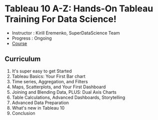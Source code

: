﻿# Tableau 10 A-Z: Hands-On Tableau Training For Data Science!

- Instructor : Kirill Eremenko, SuperDataScience Team
- Progress : Ongoing
- [Course](https://www.udemy.com/tableau10/)
 

## Curriculum
1. It's super easy to get Started
2. Tableau Basics: Your First Bar chart
3. Time series, Aggregation, and Filters
4. Maps, Scatterplots, and Your First Dashboard
5. Joining and Blending Data, PLUS: Dual Axis Charts
6. Table Calculations, Advanced Dashboards, Storytelling
7. Advanced Data Preparation
8. What's new in Tableau 10
9. Conclusion
